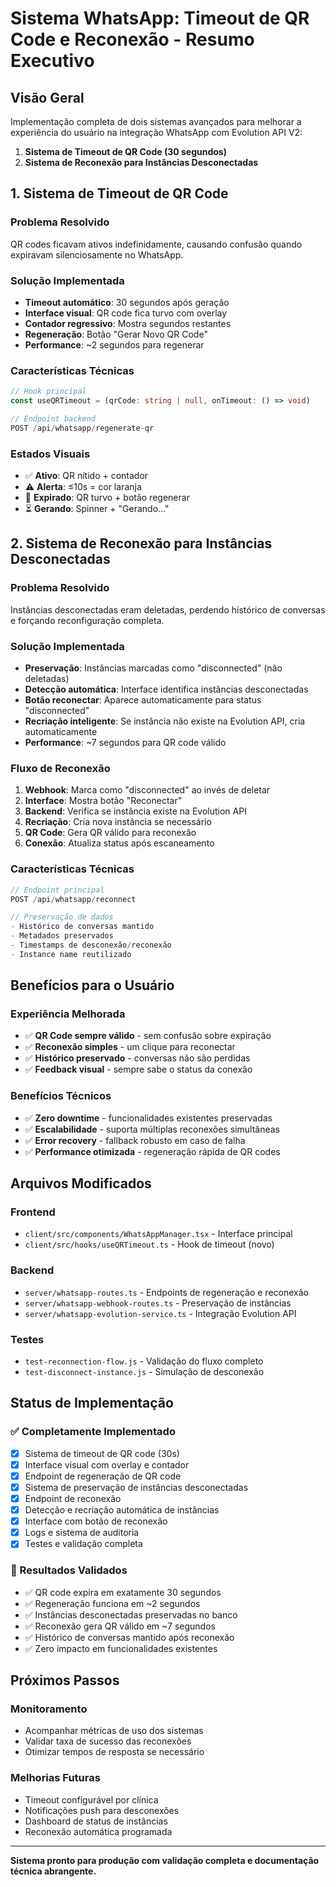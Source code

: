 # Sistema WhatsApp: Timeout de QR Code e Reconexão - Resumo Executivo

## Visão Geral

Implementação completa de dois sistemas avançados para melhorar a experiência do usuário na integração WhatsApp com Evolution API V2:

1. **Sistema de Timeout de QR Code (30 segundos)**
2. **Sistema de Reconexão para Instâncias Desconectadas**

## 1. Sistema de Timeout de QR Code

### Problema Resolvido
QR codes ficavam ativos indefinidamente, causando confusão quando expiravam silenciosamente no WhatsApp.

### Solução Implementada
- **Timeout automático**: 30 segundos após geração
- **Interface visual**: QR code fica turvo com overlay
- **Contador regressivo**: Mostra segundos restantes
- **Regeneração**: Botão "Gerar Novo QR Code" 
- **Performance**: ~2 segundos para regenerar

### Características Técnicas
```typescript
// Hook principal
const useQRTimeout = (qrCode: string | null, onTimeout: () => void)

// Endpoint backend
POST /api/whatsapp/regenerate-qr
```

### Estados Visuais
- ✅ **Ativo**: QR nítido + contador
- ⚠️ **Alerta**: ≤10s = cor laranja
- 🚫 **Expirado**: QR turvo + botão regenerar
- ⏳ **Gerando**: Spinner + "Gerando..."

## 2. Sistema de Reconexão para Instâncias Desconectadas

### Problema Resolvido
Instâncias desconectadas eram deletadas, perdendo histórico de conversas e forçando reconfiguração completa.

### Solução Implementada
- **Preservação**: Instâncias marcadas como "disconnected" (não deletadas)
- **Detecção automática**: Interface identifica instâncias desconectadas
- **Botão reconectar**: Aparece automaticamente para status "disconnected"
- **Recriação inteligente**: Se instância não existe na Evolution API, cria automaticamente
- **Performance**: ~7 segundos para QR code válido

### Fluxo de Reconexão
1. **Webhook**: Marca como "disconnected" ao invés de deletar
2. **Interface**: Mostra botão "Reconectar"
3. **Backend**: Verifica se instância existe na Evolution API
4. **Recriação**: Cria nova instância se necessário
5. **QR Code**: Gera QR válido para reconexão
6. **Conexão**: Atualiza status após escaneamento

### Características Técnicas
```typescript
// Endpoint principal
POST /api/whatsapp/reconnect

// Preservação de dados
- Histórico de conversas mantido
- Metadados preservados
- Timestamps de desconexão/reconexão
- Instance name reutilizado
```

## Benefícios para o Usuário

### Experiência Melhorada
- ✅ **QR Code sempre válido** - sem confusão sobre expiração
- ✅ **Reconexão simples** - um clique para reconectar
- ✅ **Histórico preservado** - conversas não são perdidas
- ✅ **Feedback visual** - sempre sabe o status da conexão

### Benefícios Técnicos
- ✅ **Zero downtime** - funcionalidades existentes preservadas
- ✅ **Escalabilidade** - suporta múltiplas reconexões simultâneas
- ✅ **Error recovery** - fallback robusto em caso de falha
- ✅ **Performance otimizada** - regeneração rápida de QR codes

## Arquivos Modificados

### Frontend
- `client/src/components/WhatsAppManager.tsx` - Interface principal
- `client/src/hooks/useQRTimeout.ts` - Hook de timeout (novo)

### Backend
- `server/whatsapp-routes.ts` - Endpoints de regeneração e reconexão
- `server/whatsapp-webhook-routes.ts` - Preservação de instâncias
- `server/whatsapp-evolution-service.ts` - Integração Evolution API

### Testes
- `test-reconnection-flow.js` - Validação do fluxo completo
- `test-disconnect-instance.js` - Simulação de desconexão

## Status de Implementação

### ✅ Completamente Implementado
- [x] Sistema de timeout de QR code (30s)
- [x] Interface visual com overlay e contador
- [x] Endpoint de regeneração de QR code
- [x] Sistema de preservação de instâncias desconectadas
- [x] Endpoint de reconexão
- [x] Detecção e recriação automática de instâncias
- [x] Interface com botão de reconexão
- [x] Logs e sistema de auditoria
- [x] Testes e validação completa

### 🎯 Resultados Validados
- ✅ QR code expira em exatamente 30 segundos
- ✅ Regeneração funciona em ~2 segundos
- ✅ Instâncias desconectadas preservadas no banco
- ✅ Reconexão gera QR válido em ~7 segundos
- ✅ Histórico de conversas mantido após reconexão
- ✅ Zero impacto em funcionalidades existentes

## Próximos Passos

### Monitoramento
- Acompanhar métricas de uso dos sistemas
- Validar taxa de sucesso das reconexões
- Otimizar tempos de resposta se necessário

### Melhorias Futuras
- Timeout configurável por clínica
- Notificações push para desconexões
- Dashboard de status de instâncias
- Reconexão automática programada

---

**Sistema pronto para produção com validação completa e documentação técnica abrangente.**